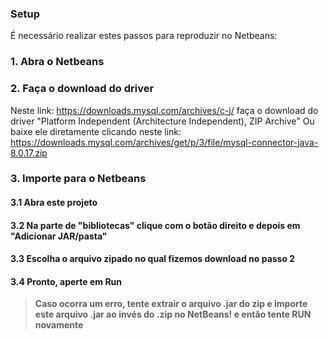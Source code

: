 ### Setup
É necessário realizar estes passos para reproduzir no Netbeans:

### 1. Abra o Netbeans
### 2. Faça o download do driver
Neste link: https://downloads.mysql.com/archives/c-j/ faça o download do driver "Platform Independent (Architecture Independent), ZIP Archive"
Ou baixe ele diretamente clicando neste link: https://downloads.mysql.com/archives/get/p/3/file/mysql-connector-java-8.0.17.zip
### 3. Importe para o Netbeans
#### 3.1 Abra este projeto
#### 3.2 Na parte de "bibliotecas" clique com o botão direito e depois em "Adicionar JAR/pasta"
#### 3.3 Escolha o arquivo zipado no qual fizemos download no passo 2
#### 3.4 Pronto, aperte em Run
> **Caso ocorra um erro, tente extrair o arquivo .jar do zip e importe este arquivo .jar ao invés do .zip no NetBeans! e então tente RUN novamente**
